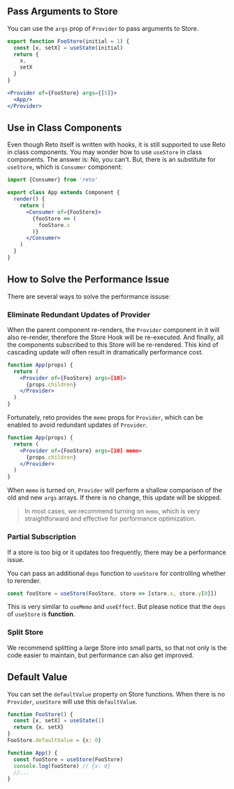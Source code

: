 ## Pass Arguments to Store

You can use the `args` prop of `Provider` to pass arguments to Store.

```jsx
export function FooStore(initial = 1) {
  const [x, setX] = useState(initial)
  return {
    x,
    setX
  }
}
```

```jsx
<Provider of={FooStore} args={[5]}>
  <App/>
</Provider>
```

## Use in Class Components

Even though Reto itself is written with hooks, it is still supported to use Reto in class components. You may wonder how to use `useStore` in class components. The answer is: No, you can't. But, there is an substitute for `useStore`, which is `Consumer` component:

```jsx
import {Consumer} from 'reto'

export class App extends Component {
  render() {
    return (
      <Consumer of={FooStore}>
        {fooStore => (
          fooStore.x
        )}
      </Consumer>
    )
  }
}
```


## How to Solve the Performance Issue

There are several ways to solve the performance issuse:

### Eliminate Redundant Updates of Provider

When the parent component re-renders, the `Provider` component in it will also re-render, therefore the Store Hook will be re-executed. And finally, all the components subscribed to this Store will be re-rendered. This kind of cascading update will often result in dramatically performance cost.

```jsx
function App(props) {
  return (
    <Provider of={FooStore} args=[10]>
      {props.children}
    </Provider>
  )
}
```

Fortunately, reto provides the `memo` props for `Provider`, which can be enabled to avoid redundant updates of `Provider`.

```jsx
function App(props) {
  return (
    <Provider of={FooStore} args=[10] memo>
      {props.children}
    </Provider>
  )
}
```

When `memo` is turned on, `Provider` will perform a shallow comparison of the old and new `args` arrays. If there is no change, this update will be skipped.

> In most cases, we recommend turning on `memo`, which is very straightforward and effective for performance optimization.

### Partial Subscription

If a store is too big or it updates too frequently, there may be a performance issue.

You can pass an additional `deps` function to `useStore` for controlling whether to rerender.

```jsx
const fooStore = useStore(FooStore, store => [store.x, store.y[0]])
```

This is very similar to `useMemo` and `useEffect`. But please notice that the `deps` of `useStore` is **function**.

### Split Store

We recommend splitting a large Store into small parts, so that not only is the code easier to maintain, but performance can also get improved.

## Default Value

You can set the `defaultValue` property on Store functions. When there is no `Provider`, `useStore` will use this `defaultValue`.

```jsx
function FooStore() {
  const [x, setX] = useState(1)
  return {x, setX}
}
FooStore.defaultValue = {x: 0}

function App() {
  const fooStore = useStore(FooStore)
  console.log(fooStore) // {x: 0}
  //...
}
```
